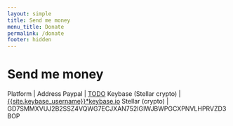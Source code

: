 ```yaml
---
layout: simple
title: Send me money
menu_title: Donate
permalink: /donate
footer: hidden
---
```



<h1 class="section-header">Send me money</h1>
<!-- Well, you probably have no reason to send me any money.
But you can still buy me a pizza to show what a nice person you are. -->

Platform | Address
Paypal | [TODO](https://paypal.me")
Keybase (Stellar crypto) | [{{site.keybase_username}}*keybase.io](https://keybase.io/{{site.keybase_username}})
Stellar (crypto) | GD7SMMXVUJ2B2SSZ4VQWG7ECJXAN752IGIWJBWPGCXPNVLHPRVZD3BOP
